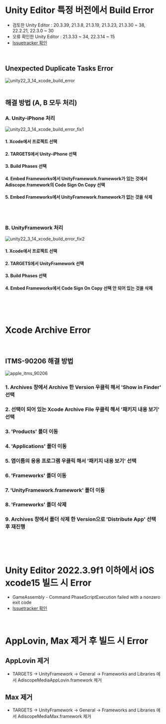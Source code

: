 # Unity Editor 특정 버전에서 Build Error
- 검토한 Unity Editor : 20.3.39, 21.3.8, 21.3.19, 21.3.23, 21.3.30 ~ 38, 22.2.21, 22.3.0 ~ 30
- 오류 확인한 Unity Editor : 21.3.33 ~ 34, 22.3.14 ~ 15
- [Issuetracker 확인](https://issuetracker.unity3d.com/issues/ios-embed-frameworks-build-phase-is-duplicated-when-multiple-frameworks-are-present-in-the-project)
<br/>

## Unexpected Duplicate Tasks Error
![unity22_3_14_xcode_build_error](https://github.com/adiscope/Adiscope-Unity-UPM/assets/60415962/dd037a20-6290-49af-ab08-e1e402dc0bbb)<br/>
<br/>

## 해결 방법 (A, B 모두 처리)
### A. Unity-iPhone 처리
![unity22_3_14_xcode_build_error_fix1](https://github.com/adiscope/Adiscope-Unity-UPM/assets/60415962/543bcc97-370c-4a17-a97e-84b97851090e)<br/>
#### 1. Xcode에서 프로젝트 선택
#### 2. TARGETS에서 Unity-iPhone 선택
#### 3. Build Phases 선택
#### 4. Embed Frameworks에서 UnityFramework.framework가 있는 것에서 Adiscope.framework의 Code Sign On Copy 선택
#### 5. Embed Frameworks에서 UnityFramework.framework가 없는 것을 삭제
<br/><br/>

### B. UnityFramework 처리
![unity22_3_14_xcode_build_error_fix2](https://github.com/adiscope/Adiscope-Unity-UPM/assets/60415962/c95489e0-f28d-48db-993e-4610f6805b62)
#### 1. Xcode에서 프로젝트 선택
#### 2. TARGETS에서 UnityFramework 선택
#### 3. Build Phases 선택
#### 4. Embed Frameworks에서 Code Sign On Copy 선택 안 되어 있는 것을 삭제
<br/><br/><br/>

# Xcode Archive Error
<br/>

## ITMS-90206 해결 방법
![apple_itms_90206](https://github.com/adiscope/Adiscope-Unity-UPM/assets/60415962/8293acc0-7de8-4d05-bcf8-d36d1df395f4)<br/>

### 1. Archives 창에서 Archive 한 Version 우클릭 해서 'Show in Finder' 선택
### 2. 선택이 되어 있는 Xcode Archive File 우클릭 해서 '패키지 내용 보기' 선택
### 3. 'Products' 폴더 이동
### 4. 'Applications' 폴더 이동
### 5. 앱이름의 응용 프로그램 우클릭 해서 '패키지 내용 보기' 선택
### 6. 'Frameworks' 폴더 이동
### 7. 'UnityFramework.framework' 폴더 이동
### 8. 'Frameworks' 폴더 삭제
### 9. Archives 창에서 폴더 삭제 한 Version으로 'Distribute App' 선택 후 재진행
<br/><br/><br/>

# Unity Editor 2022.3.9f1 이하에서 iOS xcode15 빌드 시 Error
- GameAssembly - Command PhaseScriptExecution failed with a nonzero exit code
- [Issuetracker 확인](https://issuetracker.unity3d.com/issues/ios-application-building-fails-and-the-command-phasescriptexecution-failed-with-a-nonzero-exit-code-error-appears-when-building-with-xcode-15-dot-0)
<br/><br/><br/>

# AppLovin, Max 제거 후 빌드 시 Error
## AppLovin 제거
- TARGETS -> UnityFramework -> General -> Frameworks and Libraries 에서 AdiscopeMediaAppLovin.framework 제거

## Max 제거
- TARGETS -> UnityFramework -> General -> Frameworks and Libraries 에서 AdiscopeMediaMax.framework 제거
